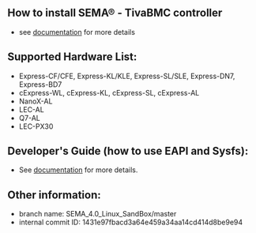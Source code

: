 
## How to install SEMA® - TivaBMC controller
* see [documentation](https://adlinktech.github.io/sema/HowToInstallonLinux.html?type=bmc) for more details

## Supported Hardware List:
* Express-CF/CFE, Express-KL/KLE, Express-SL/SLE, Express-DN7, Express-BD7
* cExpress-WL, cExpress-KL, cExpress-SL, cExpress-AL
* NanoX-AL
* LEC-AL
* Q7-AL
* LEC-PX30

## Developer's Guide (how to use EAPI and Sysfs): 
* See [documentation](https://adlinktech.github.io/sema/DeveloperGuide.html) for more details.

   
## Other information:
* branch name: SEMA_4.0_Linux_SandBox/master
* internal commit ID: 1431e97fbacd3a64e459a34aa14cd414d8be9e94
